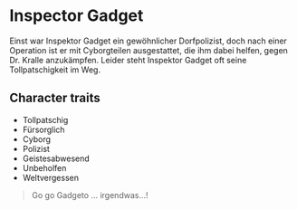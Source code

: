# Inspector Gadget


Einst war Inspektor Gadget ein gewöhnlicher Dorfpolizist, doch nach einer Operation ist er mit Cyborgteilen ausgestattet, die ihm dabei helfen, gegen Dr. Kralle anzukämpfen. Leider steht Inspektor Gadget oft seine Tollpatschigkeit im Weg.

## Character traits

* Tollpatschig
* Fürsorglich
* Cyborg
* Polizist
* Geistesabwesend
* Unbeholfen
* Weltvergessen

> Go go Gadgeto ... irgendwas...!
